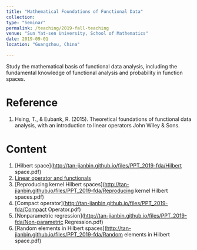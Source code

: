 ```yaml
---
title: "Mathematical Foundations of Functional Data"
collection: 
type: "Seminar"
permalink: /teaching/2019-fall-teaching
venue: "Sun Yat-sen University, School of Mathematics"
date: 2019-09-01
location: "Guangzhou, China"

---         
```


Study the mathematical basis of functional data analysis, including the fundamental knowledge of functional analysis and probability in function spaces.

Reference
======

1. Hsing, T., & Eubank, R. (2015). Theoretical foundations of functional data analysis, with an introduction to linear operators John Wiley & Sons.

Content 
======
1. [Hilbert space](http://tan-jianbin.github.io/files/PPT_2019-fda/Hilbert space.pdf)
2. [Linear operator and functionals](http://tan-jianbin.github.io/files/PPT_2019-fda/Operator.pdf)
3. [Reproducing kernel Hilbert spaces](http://tan-jianbin.github.io/files/PPT_2019-fda/Reproducing kernel Hilbert spaces.pdf)
4. [Compact operator](http://tan-jianbin.github.io/files/PPT_2019-fda/Compact Operator.pdf)
5. [Nonparametric regression](http://tan-jianbin.github.io/files/PPT_2019-fda/Non-parametric Regression.pdf)
6. [Random elements in Hilbert spaces](http://tan-jianbin.github.io/files/PPT_2019-fda/Random elements in Hilbert space.pdf)
